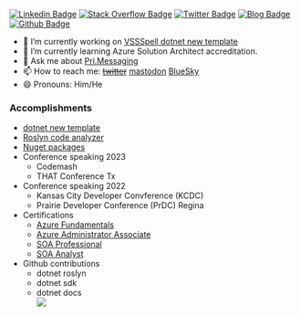 [![Linkedin Badge](https://img.shields.io/badge/-Peter%20Ritchie-blue?style=flat&logo=Linkedin&logoColor=white&link=https://www.linkedin.com/in/peteraritchie/)](https://www.linkedin.com/in/peteraritchie/)
[![Stack Overflow Badge](https://img.shields.io/badge/-Peter%20Ritchie-black?style=flat&logo=Stack%20Overflow&logoColor=orange&link=https://stackoverflow.com/users/5620/peter-ritchie)](https://stackoverflow.com/users/5620/peter-ritchie)
[![Twitter Badge](https://img.shields.io/badge/-@peterritchie-1da1f2?style=flat&logo=twitter&logoColor=white&link=https://twitter.com/peterritchie)](https://twitter.com/peterritchie)
[![Blog Badge](https://img.shields.io/badge/-Blog%20RSS-darkred?style=flat&logo=rss&logoColor=yellow&link=https://blog.peterritchie.com/feed.xml)](https://blog.peterritchie.com/feed.xml)
[![Github Badge](https://img.shields.io/badge/-peteraritchie-404040?style=flat&logo=github&logoColor=cyan&link=https://github.com/peteraritchie)](https://github.com/peteraritchie)

- 🔭 I’m currently working on [VSSSpell dotnet new template](https://www.nuget.org/packages/Pri.Utility.Templates/)
- 🌱 I’m currently learning Azure Solution Architect accreditation.
- 💬 Ask me about [Pri.Messaging](https://github.com/peteraritchie/Messaging)
- 📫 How to reach me: ~~[twitter](https://twitter.com/peterritchie)~~ [mastodon](https://mastodon.social/@peterritchie) [BlueSky](https://bsky.app/profile/peterritchie.bsky.social)
- 😄 Pronouns: Him/He
<!--
- 👯 I’m looking to collaborate on ...
- 🤔 I’m looking for help with ...
-->
<!-- - ⚡ Fun fact:--> 

### Accomplishments
- [dotnet new template](https://www.nuget.org/packages/Pri.Utility.Templates/)
- [Roslyn code analyzer](https://github.com/peteraritchie/Messaging.Patterns/tree/master/PRI.Messaging.Patterns.Analyzer)
- [Nuget packages](https://www.nuget.org/profiles/peterritchie)
- Conference speaking 2023
  - Codemash
  - THAT Conference Tx
- Conference speaking 2022
  - Kansas City Developer Convference (KCDC)
  - Prairie Developer Conference (PrDC) Regina
- Certifications
  - [Azure Fundamentals](https://www.credly.com/earner/earned/badge/b6cf8a1e-563c-4adb-9981-0c9d7cf8d97f)
  - [Azure Administrator Associate](https://www.credly.com/earner/earned/badge/2ffbb3e6-8c8d-4538-bce7-6f1429ce1d64)
  - [SOA Professional](https://www.credly.com/earner/earned/badge/2a7ddb45-a01e-48a0-b044-2e5036ce87a1)
  - [SOA Analyst](https://www.credly.com/earner/earned/badge/5e718960-3de3-4bb0-96f0-5d60b03b783a)
- Github contributions
  - dotnet roslyn
  - dotnet sdk
  - dotnet docs  
  ![](https://pbs.twimg.com/media/Feb1S10aAAAEvvH?format=jpg&name=4096x4096)
<!--
**peteraritchie/peteraritchie** is a ✨ _special_ ✨ repository because its `README.md` (this file) appears on your GitHub profile.

Here are some ideas to get you started:

- 🔭 I’m currently working on ...
- 🌱 I’m currently learning ...
- 👯 I’m looking to collaborate on ...
- 🤔 I’m looking for help with ...
- 💬 Ask me about ...
- 📫 How to reach me: ...
- 😄 Pronouns: ...
- ⚡ Fun fact: ...
-->
<!--
<a rel="me" href="https://mastodon.social/@peterritchie">mastodon.social</a>
-->
